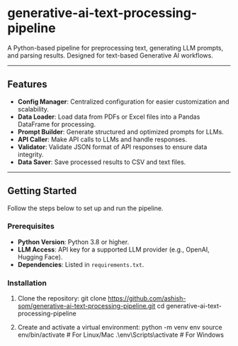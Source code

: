 # generative-ai-text-processing-pipeline
A Python-based pipeline for preprocessing text, generating LLM prompts, and parsing results. Designed for text-based Generative AI workflows.

---

## Features

- **Config Manager**: Centralized configuration for easier customization and scalability.
- **Data Loader**: Load data from PDFs or Excel files into a Pandas DataFrame for processing.
- **Prompt Builder**: Generate structured and optimized prompts for LLMs.
- **API Caller**: Make API calls to LLMs and handle responses.
- **Validator**: Validate JSON format of API responses to ensure data integrity.
- **Data Saver**: Save processed results to CSV and text files.
  
---

## Getting Started

Follow the steps below to set up and run the pipeline.

### Prerequisites

- **Python Version**: Python 3.8 or higher.
- **LLM Access**: API key for a supported LLM provider (e.g., OpenAI, Hugging Face).
- **Dependencies**: Listed in `requirements.txt`.

### Installation

1. Clone the repository:
   git clone https://github.com/ashish-som/generative-ai-text-processing-pipeline.git
   cd generative-ai-text-processing-pipeline

2. Create and activate a virtual environment:
   python -m venv env
   source env/bin/activate  # For Linux/Mac
   .\env\Scripts\activate   # For Windows
